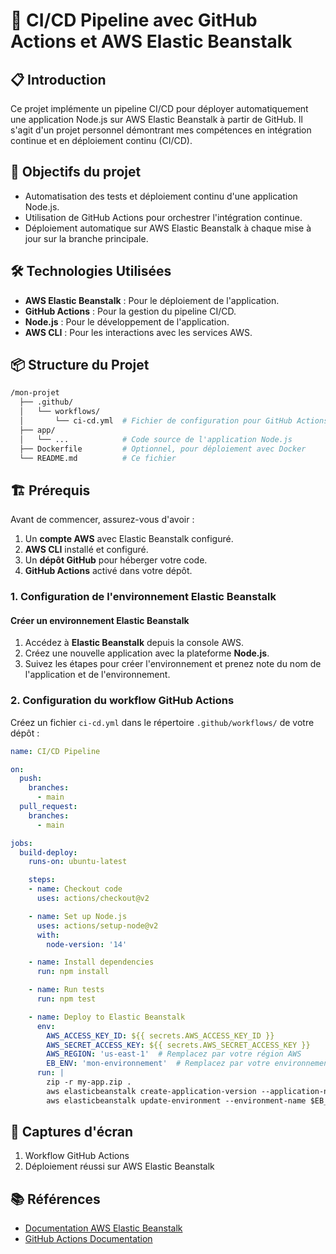 # 🚀 CI/CD Pipeline avec GitHub Actions et AWS Elastic Beanstalk

## 📋 Introduction

Ce projet implémente un pipeline CI/CD pour déployer automatiquement une application Node.js sur AWS Elastic Beanstalk à partir de GitHub. Il s'agit d'un projet personnel démontrant mes compétences en intégration continue et en déploiement continu (CI/CD).

## 🎯 Objectifs du projet

- Automatisation des tests et déploiement continu d'une application Node.js.
- Utilisation de GitHub Actions pour orchestrer l'intégration continue.
- Déploiement automatique sur AWS Elastic Beanstalk à chaque mise à jour sur la branche principale.

## 🛠️ Technologies Utilisées

- **AWS Elastic Beanstalk** : Pour le déploiement de l'application.
- **GitHub Actions** : Pour la gestion du pipeline CI/CD.
- **Node.js** : Pour le développement de l'application.
- **AWS CLI** : Pour les interactions avec les services AWS.

## 📦 Structure du Projet

```bash
/mon-projet
  ├── .github/
  │   └── workflows/
  │       └── ci-cd.yml  # Fichier de configuration pour GitHub Actions
  ├── app/
  │   └── ...            # Code source de l'application Node.js
  ├── Dockerfile         # Optionnel, pour déploiement avec Docker
  └── README.md          # Ce fichier
```

## 🏗️ Prérequis

Avant de commencer, assurez-vous d'avoir :

1. Un **compte AWS** avec Elastic Beanstalk configuré.
2. **AWS CLI** installé et configuré.
3. Un **dépôt GitHub** pour héberger votre code.
4. **GitHub Actions** activé dans votre dépôt.

### 1. Configuration de l'environnement Elastic Beanstalk

#### Créer un environnement Elastic Beanstalk

1. Accédez à **Elastic Beanstalk** depuis la console AWS.
2. Créez une nouvelle application avec la plateforme **Node.js**.
3. Suivez les étapes pour créer l'environnement et prenez note du nom de l'application et de l'environnement.

### 2. Configuration du workflow GitHub Actions

Créez un fichier `ci-cd.yml` dans le répertoire `.github/workflows/` de votre dépôt :

```yaml
name: CI/CD Pipeline

on:
  push:
    branches:
      - main
  pull_request:
    branches:
      - main

jobs:
  build-deploy:
    runs-on: ubuntu-latest

    steps:
    - name: Checkout code
      uses: actions/checkout@v2

    - name: Set up Node.js
      uses: actions/setup-node@v2
      with:
        node-version: '14'

    - name: Install dependencies
      run: npm install

    - name: Run tests
      run: npm test

    - name: Deploy to Elastic Beanstalk
      env:
        AWS_ACCESS_KEY_ID: ${{ secrets.AWS_ACCESS_KEY_ID }}
        AWS_SECRET_ACCESS_KEY: ${{ secrets.AWS_SECRET_ACCESS_KEY }}
        AWS_REGION: 'us-east-1'  # Remplacez par votre région AWS
        EB_ENV: 'mon-environnement'  # Remplacez par votre environnement Elastic Beanstalk
      run: |
        zip -r my-app.zip .
        aws elasticbeanstalk create-application-version --application-name "mon-app" --version-label "v${{ github.run_number }}" --source-bundle S3Bucket=my-bucket,S3Key=my-app.zip
        aws elasticbeanstalk update-environment --environment-name $EB_ENV --version-label "v${{ github.run_number }}"
```
## 📸 Captures d'écran

1. Workflow GitHub Actions
2. Déploiement réussi sur AWS Elastic Beanstalk

## 📚 Références

- [Documentation AWS Elastic Beanstalk](https://docs.aws.amazon.com/elasticbeanstalk/latest/dg/Welcome.html)
- [GitHub Actions Documentation](https://docs.github.com/en/actions)
